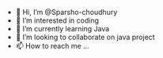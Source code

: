 - 👋 Hi, I’m @Sparsho-choudhury
- 👀 I’m interested in coding
- 🌱 I’m currently learning Java
- 💞️ I’m looking to collaborate on java project
- 📫 How to reach me ...

<!---
Sparsho-choudhury/Sparsho-choudhury is a ✨ special ✨ repository because its `README.md` (this file) appears on your GitHub profile.
You can click the Preview link to take a look at your changes.
--->
